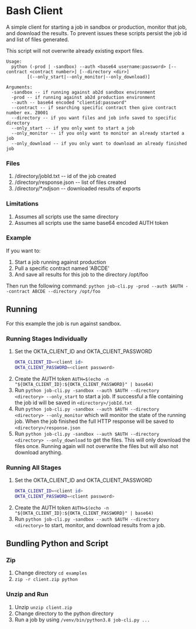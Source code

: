 # Bash Client

A simple client for starting a job in sandbox or production, monitor that job,
and download the results. To prevent issues these scripts persist the job
id and list of files generated.

This script will not overwrite already existing export files.

```
Usage: 
  python (-prod | -sandbox) --auth <base64 username:password> [--contract <contract number>] [--directory <dir>]
        [(--only_start|--only_monitor|--only_download)]

Arguments:
  -sandbox -- if running against ab2d sandbox environment
  -prod -- if running against ab2d production environment
  --auth -- base64 encoded "clientid:password"
  --contract -- if searching specific contract then give contract number ex. Z0001
  --directory -- if you want files and job info saved to specific directory
  --only_start -- if you only want to start a job
  --only_monitor -- if you only want to monitor an already started a job
  --only_download -- if you only want to download an already finished job
```

### Files

1. /directory/jobId.txt -- id of the job created
2. /directory/response.json -- list of files created 
3. /directory/*.ndjson -- downloaded results of exports 

### Limitations

1. Assumes all scripts use the same directory
2. Assumes all scripts use the same base64 encoded AUTH token

### Example

If you want to:
1. Start a job running against production
2. Pull a specific contract named 'ABCDE'
3. And save all results for this job to the directory /opt/foo

Then run the following command: 
`python job-cli.py -prod --auth $AUTH --contract ABCDE --directory /opt/foo`


## Running

For this example the job is run against sandbox.

### Running Stages Individually

1. Set the OKTA_CLIENT_ID and OKTA_CLIENT_PASSWORD
   ```bash
   OKTA_CLIENT_ID=<client id>
   OKTA_CLIENT_PASSWORD=<client password>
   ```
1. Create the AUTH token `AUTH=$(echo -n "${OKTA_CLIENT_ID}:${OKTA_CLIENT_PASSWORD}" | base64)`
1. Run `python job-cli.py -sandbox --auth $AUTH --directory <directory> --only_start` to start a job.
If successful a file containing the job id will be saved in `<directory>/jobId.txt`
1. Run `python job-cli.py -sandbox --auth $AUTH --directory <directory> --only_monitor` which will monitor
the state of the running job. When the job finished the full HTTP response will be saved to `<directory>/response.json`
1. Run `python job-cli.py -sandbox --auth $AUTH --directory <directory> --only_download` to get the files.
This will only download the files once. Running again will not overwrite the files but will also not download anything.

### Running All Stages
1. Set the OKTA_CLIENT_ID and OKTA_CLIENT_PASSWORD
   ```bash
   OKTA_CLIENT_ID=<client id>
   OKTA_CLIENT_PASSWORD=<client password>
   ```
1. Create the AUTH token `AUTH=$(echo -n "${OKTA_CLIENT_ID}:${OKTA_CLIENT_PASSWORD}" | base64)`
1. Run `python job-cli.py -sandbox --auth $AUTH --directory <directory>`
to start, monitor, and download results from a job.

## Bundling Python and Script

### Zip

1. Change directory `cd examples`
1. `zip -r client.zip python`

### Unzip and Run

1. Unzip `unzip client.zip`
1. Change directory to the python directory
1. Run a job by using `/venv/bin/python3.8 job-cli.py ...`